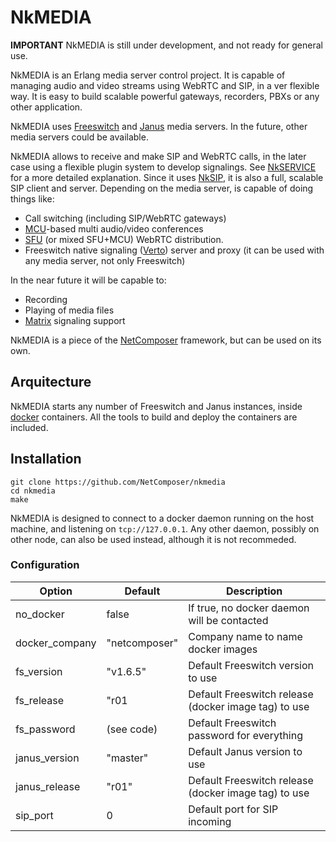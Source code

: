 
# NkMEDIA

**IMPORTANT** NkMEDIA is still under development, and not ready for general use.

NkMEDIA is an Erlang media server control project. It is capable of managing audio and video streams using WebRTC and SIP, in a ver flexible way. It is easy to build scalable powerful gateways, recorders, PBXs or any other application.

NkMEDIA uses [Freeswitch](https://freeswitch.org) and [Janus](https://janus.conf.meetecho.com/docs/) media servers. In the future, other media servers could be available. 

NkMEDIA allows to receive and make SIP and WebRTC calls, in the later case using a flexible plugin system to develop signalings. See [NkSERVICE](https://github.com/NetComposer/nkservice) for a more detailed explanation. Since it uses [NkSIP](https://github.com/NetComposer/nksip), it is also a full, scalable SIP client and server. Depending on the media server, is capable of doing things like:

* Call switching (including SIP/WebRTC gateways)
* [MCU](https://webrtcglossary.com/mcu/)-based multi audio/video conferences
* [SFU](https://webrtcglossary.com/sfu/) (or mixed SFU+MCU) WebRTC distribution.
* Freeswitch native signaling ([Verto](http://evoluxbr.github.io/verto-docs/)) server and proxy (it can be used with any media server, not only Freeswitch)

In the near future it will be capable to:

* Recording
* Playing of media files
* [Matrix](https://matrix.org) signaling support

NkMEDIA is a piece of the [NetComposer](http://www.slideshare.net/carlosjgf/net-composer-v2) framework, but can be used on its own.


## Arquitecture

NkMEDIA starts any number of Freeswitch and Janus instances, inside [docker](https://www.docker.com) containers. All the tools to build and deploy the containers are included.


## Installation

```
git clone https://github.com/NetComposer/nkmedia
cd nkmedia
make
```

NkMEDIA is designed to connect to a docker daemon running on the host machine, and listening on `tcp://127.0.0.1`. Any other daemon, possibly on other node, can also be used instead, although it is not recommeded.


### Configuration

Option|Default|Description
---|---|---
no_docker|false|If true, no docker daemon will be contacted
docker_company|"netcomposer"|Company name to name docker images
fs_version|"v1.6.5"|Default Freeswitch version to use
fs_release|"r01|Default Freeswitch release (docker image tag) to use
fs_password|(see code)|Default Freeswitch password for everything
janus_version|"master"|Default Janus version to use
janus_release|"r01"|Default Freeswitch release (docker image tag) to use
sip_port|0|Default port for SIP incoming





